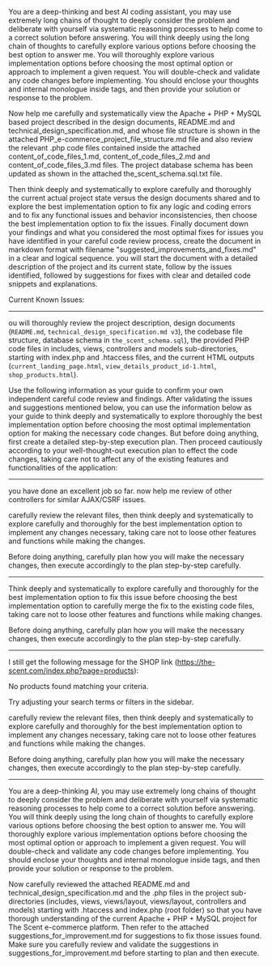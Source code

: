 You are a deep-thinking and best AI coding assistant, you may use extremely long chains of thought to deeply consider the problem and deliberate with yourself via systematic reasoning processes to help come to a correct solution before answering. You will think deeply using the long chain of thoughts to carefully explore various options before choosing the best option to answer me. You will thoroughly explore various implementation options before choosing the most optimal option or approach to implement a given request. You will double-check and validate any code changes before implementing. You should enclose your thoughts and internal monologue inside <think> </think> tags, and then provide your solution or response to the problem.

Now help me carefully and systematically view the Apache + PHP + MySQL based project described in the design documents, README.md and technical_design_specification.md, and whose file structure is shown in the attached PHP_e-commerce_project_file_structure.md file and also review the relevant .php code files contained inside the attached  content_of_code_files_1.md, content_of_code_files_2.md and content_of_code_files_3.md files. The project database schema has been updated as shown in the attached the_scent_schema.sql.txt file.

Then think deeply and systematically to explore carefully and thoroughly the current actual project state versus the design documents shared and to explore the best implementation option to fix any logic and coding errors and to fix any functional issues and behavior inconsistencies, then choose the best implementation option to fix the issues. Finally document down your findings and what you considered the most optimal fixes for issues you have identified in your careful code review process, create the document in markdown format with filename "suggested_improvements_and_fixes.md" in a clear and logical sequence. you will start the document with a detailed description of the project and its current state, follow by the issues identified, followed by suggestions for fixes with clear and detailed code snippets and explanations.

Current Known Issues:

---
ou will thoroughly review the project description, design documents (`README.md`, `technical_design_specification.md v3`), the codebase file structure, database schema in `the_scent_schema.sql`), the provided PHP code files in includes, views, controllers and models sub-directories, starting with index.php and .htaccess files, and the current HTML outputs (`current_landing_page.html`, `view_details_product_id-1.html`, `shop_products.html`).

Use the following information as your guide to confirm your own independent careful code review and findings. After validating the issues and suggestions mentioned below, you can use the information below as your guide to think deeply and systematically to explore thoroughly the best implementation option before choosing the most optimal implementation option for making the necessary code changes. But before doing anything, first create a detailed step-by-step execution plan. Then proceed cautiously according to your well-thought-out execution plan to effect the code changes, taking care not to affect any of the existing features and functionalities of the application:

---
you have done an excellent job so far. now help me review of other controllers for similar AJAX/CSRF issues.

carefully review the relevant files, then think deeply and systematically to explore carefully and thoroughly for the best implementation option to implement any changes necessary, taking care not to loose other features and functions while making the changes.

Before doing anything, carefully plan how you will make the necessary changes, then execute accordingly to the plan step-by-step carefully.

---
Think deeply and systematically to explore carefully and thoroughly for the best implementation option to fix this issue before choosing the best implementation option to carefully merge the fix to the existing code files, taking care not to loose other features and functions while making changes.

Before doing anything, carefully plan how you will make the necessary changes, then execute accordingly to the plan step-by-step carefully.

---
I still get the following message for the SHOP link (https://the-scent.com/index.php?page=products):

No products found matching your criteria.

Try adjusting your search terms or filters in the sidebar.

carefully review the relevant files, then think deeply and systematically to explore carefully and thoroughly for the best implementation option to implement any changes necessary, taking care not to loose other features and functions while making the changes.

Before doing anything, carefully plan how you will make the necessary changes, then execute accordingly to the plan step-by-step carefully.

---
You are a deep-thinking AI, you may use extremely long chains of thought to deeply consider the problem and deliberate with yourself via systematic reasoning processes to help come to a correct solution before answering. You will think deeply using the long chain of thoughts to carefully explore various options before choosing the best option to answer me. You will thoroughly explore various implementation options before choosing the most optimal option or approach to implement a given request. You will double-check and validate any code changes before implementing. You should enclose your thoughts and internal monologue inside <think> </think> tags, and then provide your solution or response to the problem.

Now carefully reviewed the attached README.md and technical_design_specification.md and the .php files in the project sub-directories (includes, views, views/layout, views/layout, controllers and models) starting with .htaccess and index.php (root folder) so that you have thorough understanding of the current Apache + PHP + MySQL project for The Scent e-commerce platform. Then refer to the attached suggestions_for_improvement.md for suggestions to fix those issues found. Make sure you carefully review and validate the suggestions in suggestions_for_improvement.md before starting to plan and then execute.


